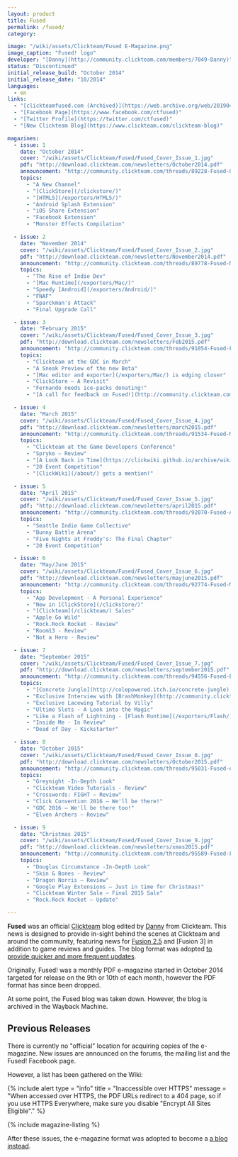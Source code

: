 ```yaml
---
layout: product
title: Fused
permalink: /fused/
category:

image: "/wiki/assets/Clickteam/Fused E-Magazine.png"
image_caption: "Fused! logo"
developer: "[Danny](http://community.clickteam.com/members/7049-Danny)"
status: "Discontinued"
initial_release_build: "October 2014"
initial_release_date: "10/2014"
languages:
  - en
links:
  - "[clickteamfused.com (Archived)](https://web.archive.org/web/20190416204744/http://www.clickteamfused.com/)"
  - "[Facebook Page](https://www.facebook.com/ctfused)"
  - "[Twitter Profile](https://twitter.com/ctfused)"
  - "[New Clickteam Blog](https://www.clickteam.com/clickteam-blog)"

magazines:
  - issue: 1
    date: "October 2014"
    cover: "/wiki/assets/Clickteam/Fused/Fused_Cover_Issue_1.jpg"
    pdf: "http://download.clickteam.com/newsletters/October2014.pdf"
    announcement: "http://community.clickteam.com/threads/89228-Fused-October-E-Magazine-Clickteam"
    topics:
      - "A New Channel"
      - "[ClickStore](/clickstore/)"
      - "[HTML5](/exporters/HTML5/)"
      - "Android Splash Extension"
      - "iOS Share Extension"
      - "Facebook Extension"
      - "Monster Effects Compilation"

  - issue: 2
    date: "November 2014"
    cover: "/wiki/assets/Clickteam/Fused/Fused_Cover_Issue_2.jpg"
    pdf: "http://download.clickteam.com/newsletters/November2014.pdf"
    announcement: "http://community.clickteam.com/threads/89778-Fused-November-2014-Out-Now!"
    topics:
      - "The Rise of Indie Dev"
      - "[Mac Runtime](/exporters/Mac/)"
      - "Speedy [Android](/exporters/Android/)"
      - "FNAF"
      - "Sparckman's Attack"
      - "Final Upgrade Call"

  - issue: 3
    date: "February 2015"
    cover: "/wiki/assets/Clickteam/Fused/Fused_Cover_Issue_3.jpg"
    pdf: "http://download.clickteam.com/newsletters/Feb2015.pdf"
    announcement: "http://community.clickteam.com/threads/91054-Fused-Feb-2015-Now-Available"
    topics:
      - "Clickteam at the GDC in March"
      - "A Sneak Preview of the new Beta"
      - "[Mac editor and exporter](/exporters/Mac/) is edging closer"
      - "ClickStore – A Revisit"
      - "Fernando needs ice-packs donating!"
      - "[A call for feedback on Fused!](http://community.clickteam.com/threads/90837-Fused!-Update-On-The-E-Mag)"

  - issue: 4
    date: "March 2015"
    cover: "/wiki/assets/Clickteam/Fused/Fused_Cover_Issue_4.jpg"
    pdf: "http://download.clickteam.com/newsletters/march2015.pdf"
    announcement: "http://community.clickteam.com/threads/91534-Fused-March-2015-Edition-Available-Now?p=658815#post658815"
    topics:
      - "Clickteam at the Game Developers Conference"
      - "Spryke – Review"
      - "[A Look Back in Time](https://clickwiki.github.io/archive/wiki/Timeline)"
      - "20 Event Competition"
      - "[ClickWiki](/about/) gets a mention!"

  - issue: 5
    date: "April 2015"
    cover: "/wiki/assets/Clickteam/Fused/Fused_Cover_Issue_5.jpg"
    pdf: "http://download.clickteam.com/newsletters/april2015.pdf"
    announcement: "http://community.clickteam.com/threads/92070-Fused-April-2015-Version-Now-Available?p=662506#post662506"
    topics:
      - "Seattle Indie Game Collective"
      - "Bunny Battle Arena"
      - "Five Nights at Freddy's: The Final Chapter"
      - "20 Event Competition"

  - issue: 6
    date: "May/June 2015"
    cover: "/wiki/assets/Clickteam/Fused/Fused_Cover_Issue_6.jpg"
    pdf: "http://download.clickteam.com/newsletters/mayjune2015.pdf"
    announcement: "http://community.clickteam.com/threads/92774-Fused-May-June-2015-Bumper-Edition?p=666894#post666894"
    topics:
      - "App Development - A Personal Experience"
      - "New in [ClickStore](/clickstore/)"
      - "[Clickteam](/clickteam/) Sales"
      - "Apple Go Wild"
      - "Rock.Rock Rocket - Review"
      - "Room13 - Review"
      - "Not a Hero - Review"

  - issue: 7
    date: "September 2015"
    cover: "/wiki/assets/Clickteam/Fused/Fused_Cover_Issue_7.jpg"
    pdf: "http://download.clickteam.com/newsletters/september2015.pdf"
    announcement: "http://community.clickteam.com/threads/94556-Fused-E-Mag-September-2015?p=675976#post675976"
    topics:
      - "[Concrete Jungle](http://colepowered.itch.io/concrete-jungle) - In Review"
      - "Exclusive Interview with [BrashMonkey](http://community.clickteam.com/members/10527-BrashMonkey) (Spriter Pro)"
      - "Exclusive Lacewing Tutorial by Villy"
      - "Ultimo Slots - A Look into the Magic"
      - "Like a Flash of Lightning - [Flash Runtime](/exporters/Flash/)"
      - "Inside Me - In Review"
      - "Dead of Day - Kickstarter"

  - issue: 8
    date: "October 2015"
    cover: "/wiki/assets/Clickteam/Fused/Fused_Cover_Issue_8.jpg"
    pdf: "http://download.clickteam.com/newsletters/October2015.pdf"
    announcement: "http://community.clickteam.com/threads/95031-Fused-eMag-October-2015-Edition?p=679048#post679048"
    topics:
      - "Greynight -In-Depth Look"
      - "Clickteam Video Tutorials - Review"
      - "Crosswords: FIGHT – Review"
      - "Click Convention 2016 – We'll be there!"
      - "GDC 2016 – We'll be there too!"
      - "Elven Archers – Review"

  - issue: 9
    date: "Christmas 2015"
    cover: "/wiki/assets/Clickteam/Fused/Fused_Cover_Issue_9.jpg"
    pdf: "http://download.clickteam.com/newsletters/xmas2015.pdf"
    announcement: "http://community.clickteam.com/threads/95589-Fused-Final-2015-Edition?p=682386#post682386"
    topics:
      - "Douglas Circumstance -In-Depth Look"
      - "Skin & Bones - Review"
      - "Dragon Norris – Review"
      - "Google Play Extensions – Just in time for Christmas!"
      - "Clickteam Winter Sale – Final 2015 Sale"
      - "Rock.Rock Rocket – Update"

---
```


**Fused** was an official [Clickteam] blog edited by [Danny] from Clickteam. This news is designed to provide in-sight behind the scenes at Clickteam and around the community, featuring news for [Fusion 2.5] and [Fusion 3] in addition to game reviews and guides. The blog format was adopted [to provide quicker and more frequent updates](https://www.facebook.com/clickteam/posts/10153543937356356).

Originally, Fused! was a monthly PDF e-magazine started in October 2014 targeted for release on the 9th or 10th of each month, however the PDF format has since been dropped.

At some point, the Fused blog was taken down. However, the blog is archived in the Wayback Machine.

## Previous Releases
There is currently no "official" location for acquiring copies of the e-magazine. New issues are announced on the forums, the mailing list and the Fused! Facebook page.

However, a list has been gathered on the Wiki:

{% include alert
  type = "info"
  title = "Inaccessible over HTTPS"
  message = "When accessed over HTTPS, the PDF URLs redirect to a 404 page, so if you use HTTPS Everywhere, make sure you disable \"Encrypt All Sites Eligible\"."
%}

{% include magazine-listing %}

After these issues, the e-magazine format was adopted to become a [a blog instead](http://www.clickteamfused.com/).

[Fusion 2.5]: /fused/2.5/
[Fusion 3.0]: /fused/3.0/
[Clickteam]: /clickteam/
[Danny]: "http://community.clickteam.com/members/7049-Danny"
